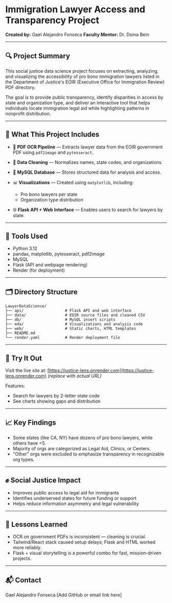 # Immigration Lawyer Access and Transparency Project

**Created by:** Gael Alejandro Fonseca
**Faculty Mentor:** Dr. Doina Bein

---

## 🔍 Project Summary

This social justice data science project focuses on extracting, analyzing, and visualizing the accessibility of pro bono immigration lawyers listed in the Department of Justice's EOIR (Executive Office for Immigration Review) PDF directory.

The goal is to provide public transparency, identify disparities in access by state and organization type, and deliver an interactive tool that helps individuals locate immigration legal aid while highlighting patterns in nonprofit distribution.

---

## 📁 What This Project Includes

* 🧠 **PDF OCR Pipeline** — Extracts lawyer data from the EOIR government PDF using `pdf2image` and `pytesseract`.
* 🧹 **Data Cleaning** — Normalizes names, state codes, and organizations.
* 💾 **MySQL Database** — Stores structured data for analysis and access.
* 📊 **Visualizations** — Created using `matplotlib`, including:

  * Pro bono lawyers per state
  * Organization type distribution
* 🌐 **Flask API + Web Interface** — Enables users to search for lawyers by state.

---

## 🧪 Tools Used

* Python 3.12
* pandas, matplotlib, pytesseract, pdf2image
* MySQL
* Flask (API and webpage rendering)
* Render (for deployment)

---

## 🗂️ Directory Structure

```
LawyerDataScience/
├── api/                  # Flask API and web interface
├── data/                 # EOIR source files and cleaned CSV
├── db/                   # MySQL insert scripts
├── eda/                  # Visualizations and analysis code
├── web/                  # Static charts, HTML templates
├── README.md
└── render.yaml           # Render deployment file
```

---

## 🚀 Try It Out

Visit the live site at: [https://justice-lens.onrender.com](https://justice-lens.onrender.com) *(replace with actual URL)*

Features:

* Search for lawyers by 2-letter state code
* See charts showing gaps and distribution

---

## 📈 Key Findings

* Some states (like CA, NY) have dozens of pro bono lawyers, while others have <5.
* Majority of orgs are categorized as Legal Aid, Clinics, or Centers.
* "Other" orgs were excluded to emphasize transparency in recognizable org types.

---

## ✊ Social Justice Impact

* Improves public access to legal aid for immigrants
* Identifies underserved states for future funding or support
* Helps reduce information asymmetry and legal vulnerability

---

## 🧠 Lessons Learned

* OCR on government PDFs is inconsistent — cleaning is crucial.
* Tailwind/React stack caused setup delays; Flask and HTML worked more reliably.
* Flask + visual storytelling is a powerful combo for fast, mission-driven projects.

---

## 📬 Contact

Gael Alejandro Fonseca
\[Add GitHub or email link here]
